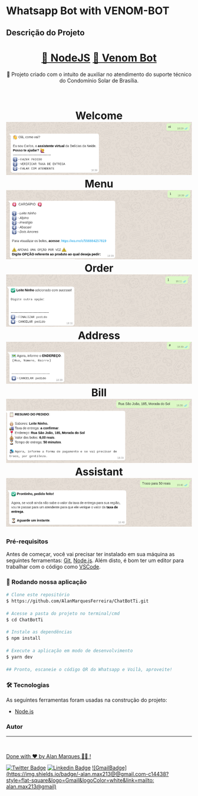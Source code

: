 # Whatsapp Bot with VENOM-BOT

## Descrição do Projeto

<p align="center"></p>
<h1 align="center">
    <a href="https://nodejs.org/en/">🔗 NodeJS</a>
    <a href="https://www.npmjs.com/package/venom-bot">🧠 Venom Bot</a>
</h1>
<p align="center">🚀 Projeto criado com o intuito de auxiliar no atendimento do suporte técnico do Condomínio Solar de Brasília.</p>
<br>
<h1 align="center">
  Welcome
  <img alt="Welcome" title="Welcome" src="./assets/welcome.png" />
  Menu
  <img alt="Menu" title="Menu" src="./assets/menu.png" />
  Order
  <img alt="Order" title="Order" src="./assets/order.png" />
  Address
  <img alt="Address" title="Address" src="./assets/address.png" />
  Bill
  <img alt="Bill" title="Bill" src="./assets/bill.png" />
  Assistant
  <img alt="Assistant" title="Assistant" src="./assets/assistant.png" />
</h1>

### Pré-requisitos

Antes de começar, você vai precisar ter instalado em sua máquina as seguintes ferramentas:
[Git](https://git-scm.com), [Node.js](https://nodejs.org/en/).
Além disto, é bom ter um editor para trabalhar com o código como [VSCode](https://code.visualstudio.com/).

### 🎲 Rodando nossa aplicação

```bash
# Clone este repositório
$ https://github.com/AlanMarquesFerreira/ChatBotTi.git

# Acesse a pasta do projeto no terminal/cmd
$ cd ChatBotTi

# Instale as dependências
$ npm install

# Execute a aplicação em modo de desenvolvimento
$ yarn dev

## Pronto, escaneie o código QR do Whatsapp e Voilà, aproveite!
```

### 🛠 Tecnologias

As seguintes ferramentas foram usadas na construção do projeto:

- [Node.js](https://nodejs.org/en/)

### Autor

---

<a href="https://avatars.githubusercontent.com/u/124633669?s=400&u=e540322ec253640e22c1b90e080f6a6cb2afcfd3&v=4" width="100px;" alt=""/>
 <br />

Done with ❤️ by Alan Marques 👋🏽 !

[![Twitter Badge](https://img.shields.io/badge/-@AlanMarques-1ca0f1?style=flat-square&labelColor=1ca0f1&logo=twitter&logoColor=white&link=https://twitter.com/AlanMarquesFerr)](https://twitter.com/AlanMarquesFerreira) [![Linkedin Badge](https://img.shields.io/badge/-AlanMarques-blue?style=flat-square&logo=Linkedin&logoColor=white&link=https://www.linkedin.com/in/AlanMarquesFerreira/)](https://www.linkedin.com/in/AlanMarquesFerreira/)
[![GmailBadge](https://img.shields.io/badge/-alan.max213@@gmail.com-c14438?style=flat-square&logo=Gmail&logoColor=white&link=mailto: alan.max213@gmail)](mailto:alan.max213@gmail.com)
